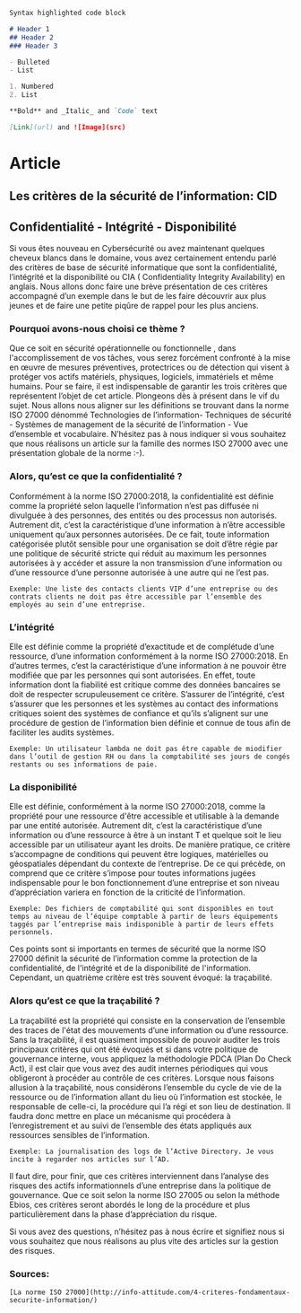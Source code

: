 

```markdown
Syntax highlighted code block

# Header 1
## Header 2
### Header 3

- Bulleted
- List

1. Numbered
2. List

**Bold** and _Italic_ and `Code` text

[Link](url) and ![Image](src)
```
# **Article** 

## **Les critères de la sécurité de l’information: CID**
## **Confidentialité - Intégrité - Disponibilité**

Si vous êtes nouveau en Cybersécurité ou avez maintenant quelques cheveux blancs dans le domaine, vous avez certainement entendu parlé des critères de base de sécurité informatique que sont la confidentialité, l’intégrité et la disponibilité ou CIA ( Confidentiality Integrity Availability) en anglais. Nous allons donc faire une brève présentation de ces critères accompagné d’un exemple dans le but de les faire découvrir aux plus jeunes et de faire une petite piqûre de rappel pour les plus anciens.

### Pourquoi avons-nous choisi ce thème ?

Que ce soit en sécurité opérationnelle ou fonctionnelle , dans l'accomplissement de vos tâches, vous serez forcément confronté à la mise en œuvre de mesures préventives, protectrices ou de détection qui visent à protéger vos actifs matériels, physiques, logiciels, immatériels et même humains. Pour se faire, il est indispensable de garantir les trois critères que représentent l’objet de cet article. Plongeons dès à présent dans le vif du sujet.
Nous allons nous aligner sur les définitions se trouvant dans la norme ISO 27000 dénommé Technologies de l’information- Techniques de sécurité - Systèmes de management de la sécurité de l’information - Vue d’ensemble et vocabulaire.
N’hésitez pas à nous indiquer si vous souhaitez que nous réalisons un article sur la famille des normes ISO 27000 avec une présentation globale de la norme :-).

### Alors, qu’est ce que la confidentialité ? 

Conformément à la norme ISO 27000:2018, la confidentialité est définie comme la propriété selon laquelle l’information n’est pas diffusée ni divulguée à des personnes, des entités ou des processus non autorisés. Autrement dit, c’est la caractéristique d’une information à n’être accessible uniquement qu’aux personnes autorisées. De ce fait, toute information catégorisée plutôt sensible pour une organisation se doit d’être régie par une politique de sécurité stricte qui réduit au maximum les personnes autorisées à y accéder et assure la non transmission d’une information ou d’une ressource d’une personne autorisée à une autre qui ne l’est pas.

```Exemple: Une liste des contacts clients VIP d’une entreprise ou des contrats clients ne doit pas être accessible par l’ensemble des employés au sein d’une entreprise.```

### L’intégrité

Elle est définie comme la propriété d’exactitude et de complétude d’une ressource, d’une information conformément à la norme ISO 27000:2018. En d’autres termes, c’est la caractéristique d’une information à ne pouvoir être modifiée que par les personnes qui sont autorisées. En effet, toute information dont la fiabilité est critique comme des données bancaires se doit de respecter scrupuleusement ce critère. S’assurer de l’intégrité, c’est s’assurer que les personnes et les systèmes au contact des informations critiques soient des systèmes de confiance et qu’ils s’alignent sur une procédure de gestion de l’information bien définie et connue de tous afin de faciliter les audits systèmes.

```Exemple: Un utilisateur lambda ne doit pas être capable de miodifier dans l’outil de gestion RH ou dans la comptabilité ses jours de congés restants ou ses informations de paie.```

### La disponibilité

Elle est définie, conformément à la norme ISO 27000:2018, comme la propriété pour une ressource d'être accessible et utilisable à la demande par une entité autorisée. Autrement dit, c’est la caractéristique d’une information ou d’une ressource à être à un instant T et quelque soit le lieu accessible par un utilisateur ayant les droits. De manière pratique, ce critère s’accompagne de conditions qui peuvent être logiques, matérielles ou géospatiales dépendant du contexte de l’entreprise.
De ce qui précède, on comprend que ce critère s’impose pour toutes informations jugées indispensable pour le bon fonctionnement d’une entreprise et son niveau d’appréciation variera en fonction de la criticité de l’information.

```Exemple: Des fichiers de comptabilité qui sont disponibles en tout temps au niveau de l’équipe comptable à partir de leurs équipements taggés par l’entreprise mais indisponible à partir de leurs effets personnels. ```

Ces points sont si importants en termes de sécurité que la norme ISO 27000 définit la sécurité de l’information comme la protection de la confidentialité, de l'intégrité et de la disponibilité de l'information. Cependant, un quatrième critère est très souvent évoqué: la traçabilité.

### Alors qu’est ce que la traçabilité ?
La traçabilité est la propriété qui consiste en la conservation de l’ensemble des traces de l'état des mouvements d’une information ou d’une ressource. Sans la traçabilité, il est quasiment impossible de pouvoir auditer les trois principaux critères qui ont été évoqués et si dans votre politique de gouvernance interne, vous appliquez la méthodologie PDCA (Plan Do Check Act), il est clair que vous avez des audit internes périodiques qui vous obligeront à procéder au contrôle de ces critères.
Lorsque nous faisons allusion à la traçabilité, nous considérons l’ensemble du cycle de vie de la ressource ou de l’information allant du lieu où l’information est stockée, le responsable de celle-ci, la procédure qui l’a régi et son lieu de destination. Il faudra donc mettre en place un mécanisme qui procédera à l’enregistrement et au suivi de l’ensemble des états appliqués aux ressources sensibles de l’information. 

```Exemple: La journalisation des logs de l’Active Directory. Je vous incite à regarder nos articles sur l’AD.```

Il faut dire, pour finir, que ces critères interviennent dans l’analyse des risques des actifs informationnels d’une entreprise dans la politique de gouvernance. Que ce soit selon la norme ISO 27005 ou selon la méthode Ebios, ces critères seront abordés le long de la procédure et plus particulièrement dans la phase d’appréciation du risque.

Si vous avez des questions, n’hésitez pas à nous écrire et signifiez nous si vous souhaitez que nous réalisons au plus vite des articles sur la gestion des risques.

### Sources:
``` [La norme ISO 27000](http://info-attitude.com/4-criteres-fondamentaux-securite-information/) ```

